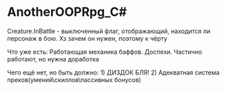 # AnotherOOPRpg_C#

Creature.InBattle - выключенный флаг, отображающий, находится ли персонаж в бою. Хз зачем он нужен, поэтому к чёрту 

Что уже есть:
	Работающая механика баффов.
	Доспехи. Частично работают, но нужна доработка
	
	
Чего ещё нет, но быть должно:
	1) ДИЗДОК БЛЯ!
	2) Адекватная система преков(умений\скиллов\пассивных бонусов)